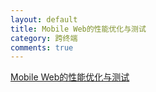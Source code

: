 ```yaml
---
layout: default
title: Mobile Web的性能优化与测试
category: 跨终端
comments: true
---
```


[Mobile Web的性能优化与测试](http://tmallfe.github.io/slide/performance@velocity.pdf)